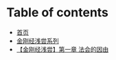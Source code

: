 # Table of contents

* [首页](README.md)
* [金刚经浅尝系列](xie-zai-qian-yan.md)
* [【金刚经浅尝】第一章 法会的因由](jin-gang-jing-qian-chang-di-yi-zhang-fa-hui-de-yin-you.md)

